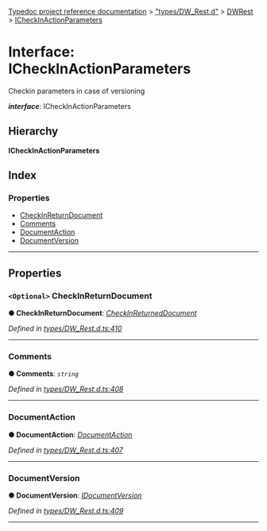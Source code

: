 [Typedoc project reference documentation](../README.md) > ["types/DW_Rest.d"](../modules/_types_dw_rest_d_.md) > [DWRest](../modules/_types_dw_rest_d_.dwrest.md) > [ICheckInActionParameters](../interfaces/_types_dw_rest_d_.dwrest.icheckinactionparameters.md)

# Interface: ICheckInActionParameters

Checkin parameters in case of versioning

*__interface__*: ICheckInActionParameters

## Hierarchy

**ICheckInActionParameters**

## Index

### Properties

* [CheckInReturnDocument](_types_dw_rest_d_.dwrest.icheckinactionparameters.md#checkinreturndocument)
* [Comments](_types_dw_rest_d_.dwrest.icheckinactionparameters.md#comments)
* [DocumentAction](_types_dw_rest_d_.dwrest.icheckinactionparameters.md#documentaction)
* [DocumentVersion](_types_dw_rest_d_.dwrest.icheckinactionparameters.md#documentversion)

---

## Properties

<a id="checkinreturndocument"></a>

### `<Optional>` CheckInReturnDocument

**● CheckInReturnDocument**: *[CheckInReturnedDocument](../enums/_types_dw_rest_d_.dwrest.checkinreturneddocument.md)*

*Defined in [types/DW_Rest.d.ts:410](https://github.com/DocuWare/REST-Sample-TS/blob/master/src/types/DW_Rest.d.ts#L410)*

___
<a id="comments"></a>

###  Comments

**● Comments**: *`string`*

*Defined in [types/DW_Rest.d.ts:408](https://github.com/DocuWare/REST-Sample-TS/blob/master/src/types/DW_Rest.d.ts#L408)*

___
<a id="documentaction"></a>

###  DocumentAction

**● DocumentAction**: *[DocumentAction](../enums/_types_dw_rest_d_.dwrest.documentaction.md)*

*Defined in [types/DW_Rest.d.ts:407](https://github.com/DocuWare/REST-Sample-TS/blob/master/src/types/DW_Rest.d.ts#L407)*

___
<a id="documentversion"></a>

###  DocumentVersion

**● DocumentVersion**: *[IDocumentVersion](_types_dw_rest_d_.dwrest.idocumentversion.md)*

*Defined in [types/DW_Rest.d.ts:409](https://github.com/DocuWare/REST-Sample-TS/blob/master/src/types/DW_Rest.d.ts#L409)*

___


